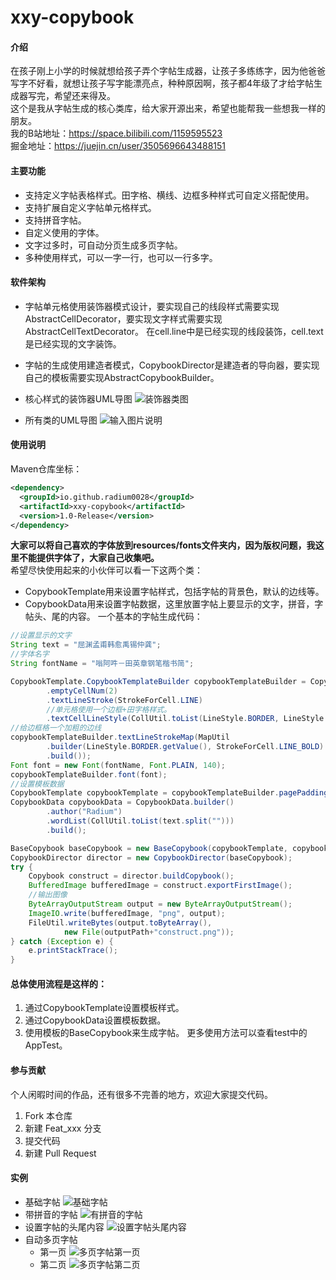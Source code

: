 # xxy-copybook

#### 介绍
在孩子刚上小学的时候就想给孩子弄个字帖生成器，让孩子多练练字，因为他爸爸写字不好看，就想让孩子写字能漂亮点，种种原因啊，孩子都4年级了才给字帖生成器写完，希望还来得及。
\
这个是我从字帖生成的核心类库，给大家开源出来，希望也能帮我一些想我一样的朋友。
\
我的B站地址：https://space.bilibili.com/1159595523
\
掘金地址：https://juejin.cn/user/3505696643488151

#### 主要功能
- 支持定义字帖表格样式。田字格、横线、边框多种样式可自定义搭配使用。
- 支持扩展自定义字帖单元格样式。
- 支持拼音字帖。
- 自定义使用的字体。
- 文字过多时，可自动分页生成多页字帖。
- 多种使用样式，可以一字一行，也可以一行多字。

#### 软件架构
- 字帖单元格使用装饰器模式设计，要实现自己的线段样式需要实现AbstractCellDecorator，要实现文字样式需要实现AbstractCellTextDecorator。
在cell.line中是已经实现的线段装饰，cell.text是已经实现的文字装饰。
- 字帖的生成使用建造者模式，CopybookDirector是建造者的导向器，要实现自己的模板需要实现AbstractCopybookBuilder。

- 核心样式的装饰器UML导图
  ![装饰器类图](https://images.gitee.com/uploads/images/2022/0710/143837_3cb6be19_18180.png "1657432805444-ebb79f40-a413-4f7f-bc1d-8e71e13287a3.png")

- 所有类的UML导图
![输入图片说明](https://images.gitee.com/uploads/images/2022/0710/143733_77a4fa35_18180.png "1657432965905-df5b05c8-74d1-425b-92c3-82d58afe049a.png")

  
#### 使用说明
Maven仓库坐标：
```xml
<dependency>
  <groupId>io.github.radium0028</groupId>
  <artifactId>xxy-copybook</artifactId>
  <version>1.0-Release</version>
</dependency>
```

**大家可以将自己喜欢的字体放到resources/fonts文件夹内，因为版权问题，我这里不能提供字体了，大家自己收集吧。**
\
希望尽快使用起来的小伙伴可以看一下这两个类：
- CopybookTemplate用来设置字帖样式，包括字帖的背景色，默认的边线等。
- CopybookData用来设置字帖数据，这里放置字帖上要显示的文字，拼音，字帖头、尾的内容。
一个基本的字帖生成代码：
```java
//设置显示的文字
String text = "屈渊孟甫韩愈禹锡仲龚";
//字体名字
String fontName = "嗡阿吽－田英章钢笔楷书简";

CopybookTemplate.CopybookTemplateBuilder copybookTemplateBuilder = CopybookTemplate.builder()
        .emptyCellNum(2)
        .textLineStroke(StrokeForCell.LINE)
        //单元格使用一个边框+田字格样式。
        .textCellLineStyle(CollUtil.toList(LineStyle.BORDER, LineStyle.TIAN));
//给边框格一个加粗的边线
copybookTemplateBuilder.textLineStrokeMap(MapUtil
        .builder(LineStyle.BORDER.getValue(), StrokeForCell.LINE_BOLD)
        .build());
Font font = new Font(fontName, Font.PLAIN, 140);
copybookTemplateBuilder.font(font);
//设置模板数据
CopybookTemplate copybookTemplate = copybookTemplateBuilder.pagePadding(new Integer[]{10,10,10,200}).build();
CopybookData copybookData = CopybookData.builder()
        .author("Radium")
        .wordList(CollUtil.toList(text.split("")))
        .build();

BaseCopybook baseCopybook = new BaseCopybook(copybookTemplate, copybookData);
CopybookDirector director = new CopybookDirector(baseCopybook);
try {
    Copybook construct = director.buildCopybook();
    BufferedImage bufferedImage = construct.exportFirstImage();
    //输出图像
    ByteArrayOutputStream output = new ByteArrayOutputStream();
    ImageIO.write(bufferedImage, "png", output);
    FileUtil.writeBytes(output.toByteArray(),
            new File(outputPath+"construct.png"));
} catch (Exception e) {
    e.printStackTrace();
}
```
#### 总体使用流程是这样的：
1. 通过CopybookTemplate设置模板样式。
2. 通过CopybookData设置模板数据。
3. 使用模板的BaseCopybook来生成字帖。
更多使用方法可以查看test中的AppTest。

#### 参与贡献
个人闲暇时间的作品，还有很多不完善的地方，欢迎大家提交代码。
1. Fork 本仓库
2. 新建 Feat_xxx 分支
3. 提交代码
4. 新建 Pull Request

#### 实例
- 基础字帖
![基础字帖](https://images.gitee.com/uploads/images/2022/0710/142530_436ee55b_18180.png "construct.png")
- 带拼音的字帖
![有拼音的字帖](https://images.gitee.com/uploads/images/2022/0710/142559_20512dd0_18180.png "constructPinyin0.png")
- 设置字帖的头尾内容
![设置字帖头尾内容](https://images.gitee.com/uploads/images/2022/0710/142623_e0b58c23_18180.png "constructHeaderAndFooter0.png")
- 自动多页字帖
  - 第一页
![多页字帖第一页](https://images.gitee.com/uploads/images/2022/0710/142649_dcd15968_18180.png "constructMore0.png")
  - 第二页
![多页字帖第二页](https://images.gitee.com/uploads/images/2022/0710/142707_0e9e788e_18180.png "constructMore1.png")